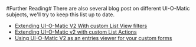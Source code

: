 #Further Reading#
There are also several blog post on different UI-O-Matic subjects, we'll try to keep this list up to date.


- [Extending UI-O-Matic V2 With custom List View filters](http://www.nibble.be/?p=525)
- [Extending UI-O-Matic v2 with custom List Actions ](http://www.nibble.be/?p=520)  
- [Using UI-O-Matic V2 as an entries viewer for your custom forms](http://www.nibble.be/?p=515)   